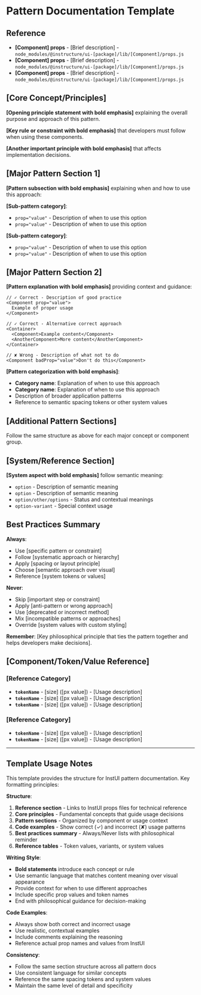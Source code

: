 # Pattern Documentation Template

## Reference

- **[Component] props** - [Brief description] - `node_modules/@instructure/ui-[package]/lib/[Component]/props.js`
- **[Component] props** - [Brief description] - `node_modules/@instructure/ui-[package]/lib/[Component]/props.js`
- **[Component] props** - [Brief description] - `node_modules/@instructure/ui-[package]/lib/[Component]/props.js`

## [Core Concept/Principles]

**[Opening principle statement with bold emphasis]** explaining the overall purpose and approach of this pattern.

**[Key rule or constraint with bold emphasis]** that developers must follow when using these components.

**[Another important principle with bold emphasis]** that affects implementation decisions.

## [Major Pattern Section 1]

**[Pattern subsection with bold emphasis]** explaining when and how to use this approach:

**[Sub-pattern category]**:
- `prop="value"` - Description of when to use this option
- `prop="value"` - Description of when to use this option

**[Sub-pattern category]**:
- `prop="value"` - Description of when to use this option
- `prop="value"` - Description of when to use this option

## [Major Pattern Section 2]

**[Pattern explanation with bold emphasis]** providing context and guidance:

```tsx
// ✓ Correct - Description of good practice
<Component prop="value">
  Example of proper usage
</Component>

// ✓ Correct - Alternative correct approach
<Container>
  <Component>Example content</Component>
  <AnotherComponent>More content</AnotherComponent>
</Container>

// ✘ Wrong - Description of what not to do
<Component badProp="value">Don't do this</Component>
```

**[Pattern categorization with bold emphasis]**:
- **Category name**: Explanation of when to use this approach
- **Category name**: Explanation of when to use this approach
- Description of broader application patterns
- Reference to semantic spacing tokens or other system values

## [Additional Pattern Sections]

Follow the same structure as above for each major concept or component group.

## [System/Reference Section]

**[System aspect with bold emphasis]** follow semantic meaning:
- `option` - Description of semantic meaning
- `option` - Description of semantic meaning
- `option/other/options` - Status and contextual meanings
- `option-variant` - Special context usage

## Best Practices Summary

**Always**:
- Use [specific pattern or constraint]
- Follow [systematic approach or hierarchy]
- Apply [spacing or layout principle]
- Choose [semantic approach over visual]
- Reference [system tokens or values]

**Never**:
- Skip [important step or constraint]
- Apply [anti-pattern or wrong approach]
- Use [deprecated or incorrect method]
- Mix [incompatible patterns or approaches]
- Override [system values with custom styling]

**Remember**: [Key philosophical principle that ties the pattern together and helps developers make decisions].

## [Component/Token/Value Reference]

### [Reference Category]
- **`tokenName`** - [size] ([px value]) - [Usage description]
- **`tokenName`** - [size] ([px value]) - [Usage description]
- **`tokenName`** - [size] ([px value]) - [Usage description]

### [Reference Category]
- **`tokenName`** - [size] ([px value]) - [Usage description]
- **`tokenName`** - [size] ([px value]) - [Usage description]

---

## Template Usage Notes

This template provides the structure for InstUI pattern documentation. Key formatting principles:

**Structure**:
1. **Reference section** - Links to InstUI props files for technical reference
2. **Core principles** - Fundamental concepts that guide usage decisions
3. **Pattern sections** - Organized by component or usage context
4. **Code examples** - Show correct (✓) and incorrect (✘) usage patterns
5. **Best practices summary** - Always/Never lists with philosophical reminder
6. **Reference tables** - Token values, variants, or system values

**Writing Style**:
- **Bold statements** introduce each concept or rule
- Use semantic language that matches content meaning over visual appearance
- Provide context for when to use different approaches
- Include specific prop values and token names
- End with philosophical guidance for decision-making

**Code Examples**:
- Always show both correct and incorrect usage
- Use realistic, contextual examples
- Include comments explaining the reasoning
- Reference actual prop names and values from InstUI

**Consistency**:
- Follow the same section structure across all pattern docs
- Use consistent language for similar concepts
- Reference the same spacing tokens and system values
- Maintain the same level of detail and specificity